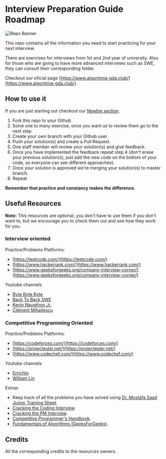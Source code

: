 # Interview Preparation Guide Roadmap
![Repo Banner](https://d31dn7nfpuwjnm.cloudfront.net/images/valoraciones/0032/3371/FAANG.png?1542637510)

This repo contains all the information you need to start practicing for your next interview.

There are exercises for interviews from 1st and 2nd year of university.
Also for those who are going to have more advanced interviews such as SWE, they can consult their corresponding folder.

Checkout our oficial page [https://www.algoritmia-gda.club/](https://www.algoritmia-gda.club/)
## How to use it

If you are just starting out checkout our [Newbie section](https://github.com/Club-de-Algoritmia-GDA/Interview-Practice-Roadmap/tree/master/newbie).




1. Fork this repo to your Github
2. Solve one to many exercise,  once you want us to review them go to the next step
3. Create your own branch with your Github user.
4. Push your solution(s) and create a Pull Request.
5. One staff member will review your solution(s) and give feedback.
6. Once you have implemented the feedback repeat step 4 (don't erase your previous solution(s), just add the new code on the bottom of your code, so everyone can see different approaches).
 7. Once your solution is approved we're merging your solution(s) to master branch.
 9. Repeat
 
 **Remember that practice and constancy makes the difference.**
## Useful Resources
**Note:**
This resources are optional, you don't have to use them if you don't want to, but we encourage you to check 	them out and see how they work for you.
	  
### Interview oriented
Practice/Problems Platforms:
 - [https://leetcode.com/](https://leetcode.com/)
 - [https://www.hackerrank.com/](https://www.hackerrank.com/)
 - [https://www.geeksforgeeks.org/company-interview-corner/](https://www.geeksforgeeks.org/company-interview-corner/)
 
 Youtube channels
 - [Byte Byte Byte](https://www.youtube.com/c/ByteByByte/videos)
 - [Back To Back SWE](https://www.youtube.com/channel/UCmJz2DV1a3yfgrR7GqRtUUA)
 - [Kevin Naugthon Jr.](https://www.youtube.com/channel/UCKvwPt6BifPP54yzH99ff1g) 
 - [Clément Mihailescu](https://www.youtube.com/channel/UCaO6VoaYJv4kS-TQO_M-N_g)

### Competitive Programming Oriented

Practice/Problems Platforms:
- [https://codeforces.com/](https://codeforces.com/)
- [https://projecteuler.net/](https://projecteuler.net/)
- [https://www.codechef.com/](https://www.codechef.com/)

Youtube channels
- [Errichto](https://www.youtube.com/channel/UCBr_Fu6q9iHYQCh13jmpbrg)
- [William Lin](https://www.youtube.com/channel/UCKuDLsO0Wwef53qdHPjbU2Q)

Extras
- Keep track of all the problems you have solved using [Dr. Mostafa Saad Junior Training Sheet](https://docs.google.com/spreadsheets/d/1iJZWP2nS_OB3kCTjq8L6TrJJ4o-5lhxDOyTaocSYc-k/edit#gid=84654839).
- [Cracking the Coding Interview](https://www.amazon.com.mx/Cracking-Coding-Interview-Programming-Questions/dp/0984782850/ref=sr_1_13?__mk_es_MX=%C3%85M%C3%85%C5%BD%C3%95%C3%91&crid=3AJSPWJ68GMYW&dchild=1&keywords=competitive%20programming&qid=1598634081&sprefix=competitive%20,aps,202&sr=8-13).
- [Cracking the PM Interview](https://www.amazon.com.mx/Cracking-PM-Interview-Product-Technology-ebook/dp/B00ISYMUR6/ref=sr_1_1?__mk_es_MX=%C3%85M%C3%85%C5%BD%C3%95%C3%91&dchild=1&keywords=cracking%20the%20pm%20interview&qid=1598638884&sr=8-1).
- [Competitive Programmer's Handbook](https://cses.fi/book/book.pdf).
- [Fundamentals of Algorithms (GeeksForGeeks)](https://www.geeksforgeeks.org/fundamentals-of-algorithms/).
## Credits
All the corresponding credits to the resources owners.

